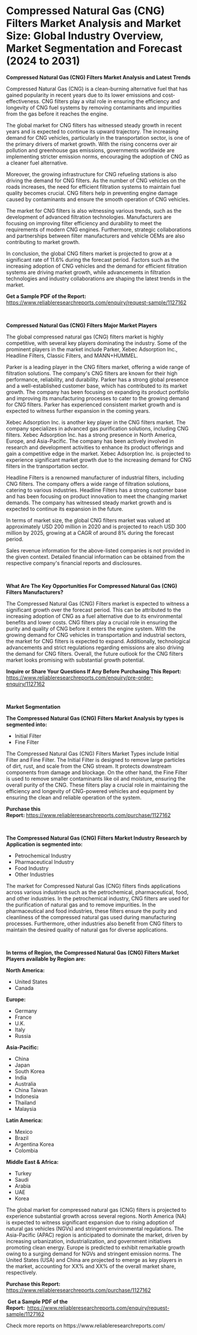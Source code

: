 <p><h1>Compressed Natural Gas (CNG) Filters Market Analysis and Market Size: Global Industry Overview, Market Segmentation and Forecast (2024 to 2031)</h1></p><p><strong>Compressed Natural Gas (CNG) Filters Market Analysis and Latest Trends</strong></p>
<p><p>Compressed Natural Gas (CNG) is a clean-burning alternative fuel that has gained popularity in recent years due to its lower emissions and cost-effectiveness. CNG filters play a vital role in ensuring the efficiency and longevity of CNG fuel systems by removing contaminants and impurities from the gas before it reaches the engine.</p><p>The global market for CNG filters has witnessed steady growth in recent years and is expected to continue its upward trajectory. The increasing demand for CNG vehicles, particularly in the transportation sector, is one of the primary drivers of market growth. With the rising concerns over air pollution and greenhouse gas emissions, governments worldwide are implementing stricter emission norms, encouraging the adoption of CNG as a cleaner fuel alternative.</p><p>Moreover, the growing infrastructure for CNG refueling stations is also driving the demand for CNG filters. As the number of CNG vehicles on the roads increases, the need for efficient filtration systems to maintain fuel quality becomes crucial. CNG filters help in preventing engine damage caused by contaminants and ensure the smooth operation of CNG vehicles.</p><p>The market for CNG filters is also witnessing various trends, such as the development of advanced filtration technologies. Manufacturers are focusing on improving filter efficiency and durability to meet the requirements of modern CNG engines. Furthermore, strategic collaborations and partnerships between filter manufacturers and vehicle OEMs are also contributing to market growth.</p><p>In conclusion, the global CNG filters market is projected to grow at a significant rate of 11.6% during the forecast period. Factors such as the increasing adoption of CNG vehicles and the demand for efficient filtration systems are driving market growth, while advancements in filtration technologies and industry collaborations are shaping the latest trends in the market.</p></p>
<p><strong>Get a Sample PDF of the Report:&nbsp;</strong> <a href="https://www.reliableresearchreports.com/enquiry/request-sample/1127162">https://www.reliableresearchreports.com/enquiry/request-sample/1127162</a></p>
<p>&nbsp;</p>
<p><strong>Compressed Natural Gas (CNG) Filters Major Market Players</strong></p>
<p><p>The global compressed natural gas (CNG) filters market is highly competitive, with several key players dominating the industry. Some of the prominent players in the market include Parker, Xebec Adsorption Inc., Headline Filters, Classic Filters, and MANN+HUMMEL.</p><p>Parker is a leading player in the CNG filters market, offering a wide range of filtration solutions. The company's CNG filters are known for their high performance, reliability, and durability. Parker has a strong global presence and a well-established customer base, which has contributed to its market growth. The company has been focusing on expanding its product portfolio and improving its manufacturing processes to cater to the growing demand for CNG filters. Parker has experienced consistent market growth and is expected to witness further expansion in the coming years.</p><p>Xebec Adsorption Inc. is another key player in the CNG filters market. The company specializes in advanced gas purification solutions, including CNG filters. Xebec Adsorption Inc. has a strong presence in North America, Europe, and Asia-Pacific. The company has been actively involved in research and development activities to enhance its product offerings and gain a competitive edge in the market. Xebec Adsorption Inc. is projected to experience significant market growth due to the increasing demand for CNG filters in the transportation sector.</p><p>Headline Filters is a renowned manufacturer of industrial filters, including CNG filters. The company offers a wide range of filtration solutions, catering to various industries. Headline Filters has a strong customer base and has been focusing on product innovation to meet the changing market demands. The company has witnessed steady market growth and is expected to continue its expansion in the future.</p><p>In terms of market size, the global CNG filters market was valued at approximately USD 200 million in 2020 and is projected to reach USD 300 million by 2025, growing at a CAGR of around 8% during the forecast period.</p><p>Sales revenue information for the above-listed companies is not provided in the given context. Detailed financial information can be obtained from the respective company's financial reports and disclosures.</p></p>
<p>&nbsp;</p>
<p><strong>What Are The Key Opportunities For Compressed Natural Gas (CNG) Filters Manufacturers?</strong></p>
<p><p>The Compressed Natural Gas (CNG) Filters market is expected to witness a significant growth over the forecast period. This can be attributed to the increasing adoption of CNG as a fuel alternative due to its environmental benefits and lower costs. CNG filters play a crucial role in ensuring the purity and quality of CNG before it enters the engine system. With the growing demand for CNG vehicles in transportation and industrial sectors, the market for CNG filters is expected to expand. Additionally, technological advancements and strict regulations regarding emissions are also driving the demand for CNG filters. Overall, the future outlook for the CNG filters market looks promising with substantial growth potential.</p></p>
<p><strong>Inquire or Share Your Questions If Any Before Purchasing This Report:</strong> <a href="https://www.reliableresearchreports.com/enquiry/pre-order-enquiry/1127162">https://www.reliableresearchreports.com/enquiry/pre-order-enquiry/1127162</a></p>
<p>&nbsp;</p>
<p><strong>Market Segmentation</strong></p>
<p><strong>The Compressed Natural Gas (CNG) Filters Market Analysis by types is segmented into:</strong></p>
<p><ul><li>Initial Filter</li><li>Fine Filter</li></ul></p>
<p><p>The Compressed Natural Gas (CNG) Filters Market Types include Initial Filter and Fine Filter. The Initial Filter is designed to remove large particles of dirt, rust, and scale from the CNG stream. It protects downstream components from damage and blockage. On the other hand, the Fine Filter is used to remove smaller contaminants like oil and moisture, ensuring the overall purity of the CNG. These filters play a crucial role in maintaining the efficiency and longevity of CNG-powered vehicles and equipment by ensuring the clean and reliable operation of the system.</p></p>
<p><strong>Purchase this Report:&nbsp;</strong><a href="https://www.reliableresearchreports.com/purchase/1127162">https://www.reliableresearchreports.com/purchase/1127162</a></p>
<p>&nbsp;</p>
<p><strong>The Compressed Natural Gas (CNG) Filters Market Industry Research by Application is segmented into:</strong></p>
<p><ul><li>Petrochemical Industry</li><li>Pharmaceutical Industry</li><li>Food Industry</li><li>Other Industries</li></ul></p>
<p><p>The market for Compressed Natural Gas (CNG) filters finds applications across various industries such as the petrochemical, pharmaceutical, food, and other industries. In the petrochemical industry, CNG filters are used for the purification of natural gas and to remove impurities. In the pharmaceutical and food industries, these filters ensure the purity and cleanliness of the compressed natural gas used during manufacturing processes. Furthermore, other industries also benefit from CNG filters to maintain the desired quality of natural gas for diverse applications.</p></p>
<p>&nbsp;</p>
<p><strong>In terms of Region, the Compressed Natural Gas (CNG) Filters Market Players available by Region are:</strong></p>
<p>
    <p> <strong> North America: </strong>
        <ul>
            <li>United States</li>
            <li>Canada</li>
        </ul>
        </p> 
    <p> <strong> Europe: </strong>
        <ul>
            <li>Germany</li>
            <li>France</li>
            <li>U.K.</li>
            <li>Italy</li>
            <li>Russia</li>
        </ul>
        </p> 
    <p> <strong> Asia-Pacific: </strong>
        <ul>
            <li>China</li>
            <li>Japan</li>
            <li>South Korea</li>
            <li>India</li>
            <li>Australia</li>
            <li>China Taiwan</li>
            <li>Indonesia</li>
            <li>Thailand</li>
            <li>Malaysia</li>
        </ul>
        </p> 
    <p> <strong> Latin America: </strong>
        <ul>
            <li>Mexico</li>
            <li>Brazil</li>
            <li>Argentina Korea</li>
            <li>Colombia</li>
        </ul>
        </p> 
    <p> <strong> Middle East & Africa: </strong>
        <ul>
            <li>Turkey</li>
            <li>Saudi</li>
            <li>Arabia</li>
            <li>UAE</li>
            <li>Korea</li>
        </ul>
    </p>
    </p>
<p><p>The global market for compressed natural gas (CNG) filters is projected to experience substantial growth across several regions. North America (NA) is expected to witness significant expansion due to rising adoption of natural gas vehicles (NGVs) and stringent environmental regulations. The Asia-Pacific (APAC) region is anticipated to dominate the market, driven by increasing urbanization, industrialization, and government initiatives promoting clean energy. Europe is predicted to exhibit remarkable growth owing to a surging demand for NGVs and stringent emission norms. The United States (USA) and China are projected to emerge as key players in the market, accounting for XX% and XX% of the overall market share, respectively.</p></p>
<p><strong>Purchase this Report: </strong><a href="https://www.reliableresearchreports.com/purchase/1127162">https://www.reliableresearchreports.com/purchase/1127162</a></p>
<p>&nbsp;<strong>Get a Sample PDF of the Report:&nbsp;&nbsp;</strong><a href="https://www.reliableresearchreports.com/enquiry/request-sample/1127162">https://www.reliableresearchreports.com/enquiry/request-sample/1127162</a></p>
<p><strong></strong></p>
<p>Check more reports on https://www.reliableresearchreports.com/</p>
